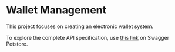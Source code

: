 # Wallet Management 

This project focuses on creating an electronic wallet system.

To explore the complete API specification, use [this link](https://petstore.swagger.io/?url=https://raw.githubusercontent.com/FanomezanaNat/Wallet_PROG3/TD2/docs/api.yml) on Swagger Petstore.
